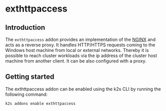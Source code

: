 <!--
SPDX-FileCopyrightText: © 2023 Siemens Healthcare GmbH

SPDX-License-Identifier: MIT
-->

# exthttpaccess

## Introduction

The `exthttpaccess` addon provides an implementation of the [NGINX](https://nginx.org/) and acts as a reverse proxy. It handles HTTP/HTTPS requests coming to the Windows host machine from local or external networks. Thereby it is possible to reach cluster workloads via the ip address of the cluster host machine from another client. It can be also configured with a proxy.

## Getting started

The exthttpaccess addon can be enabled using the k2s CLI by running the following command:
```
k2s addons enable exthttpaccess
```
